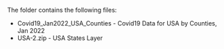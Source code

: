 The folder contains the following files:

- Covid19_Jan2022_USA_Counties - Covid19 Data for USA by Counties, Jan 2022
- USA-2.zip  - USA States Layer
